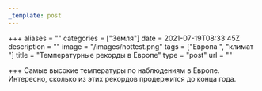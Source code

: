 ```yaml
---
_template: post
---
```





+++
aliases = ""
categories = ["Земля"]
date = 2021-07-19T08:33:45Z
description = ""
image = "/images/hottest.png"
tags = ["Европа ", "климат "]
title = "Температурные рекорды в Европе"
type = "post"
url = ""

+++
Самые высокие температуры по наблюдениям в Европе.   
Интересно, сколько из этих рекордов продержится до конца года. 
